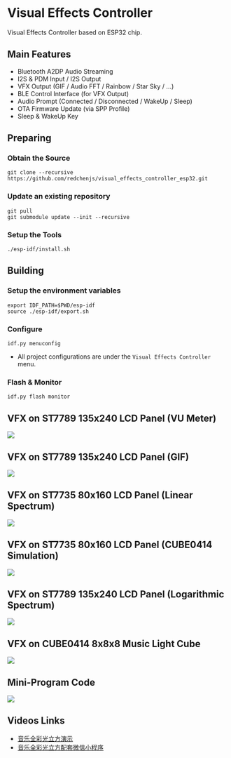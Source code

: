 Visual Effects Controller
=========================

Visual Effects Controller based on ESP32 chip.

## Main Features

* Bluetooth A2DP Audio Streaming
* I2S & PDM Input / I2S Output
* VFX Output (GIF / Audio FFT / Rainbow / Star Sky / ...)
* BLE Control Interface (for VFX Output)
* Audio Prompt (Connected / Disconnected / WakeUp / Sleep)
* OTA Firmware Update (via SPP Profile)
* Sleep & WakeUp Key

## Preparing

### Obtain the Source

```
git clone --recursive https://github.com/redchenjs/visual_effects_controller_esp32.git
```

### Update an existing repository

```
git pull
git submodule update --init --recursive
```

### Setup the Tools

```
./esp-idf/install.sh
```

## Building

### Setup the environment variables

```
export IDF_PATH=$PWD/esp-idf
source ./esp-idf/export.sh
```

### Configure

```
idf.py menuconfig
```

* All project configurations are under the `Visual Effects Controller` menu.

### Flash & Monitor

```
idf.py flash monitor
```

## VFX on ST7789 135x240 LCD Panel (VU Meter)

<img src="docs/st7789vu.png">

## VFX on ST7789 135x240 LCD Panel (GIF)

<img src="docs/st7789gif.png">

## VFX on ST7735 80x160 LCD Panel (Linear Spectrum)

<img src="docs/st7735lin.png">

## VFX on ST7735 80x160 LCD Panel (CUBE0414 Simulation)

<img src="docs/st7735sim.png">

## VFX on ST7789 135x240 LCD Panel (Logarithmic Spectrum)

<img src="docs/st7789log.png">

## VFX on CUBE0414 8x8x8 Music Light Cube

<img src="docs/cube0414.png">

## Mini-Program Code

<img src="docs/acode.jpg">

## Videos Links

* [音乐全彩光立方演示](https://www.bilibili.com/video/av25188707)
* [音乐全彩光立方配套微信小程序](https://www.bilibili.com/video/av83055233)
